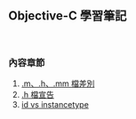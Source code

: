 ## Objective-C 學習筆記
<br />


### 內容章節
1. [.m、.h、.mm 檔差別](1/README.md)
2. [.h 檔宣告](2/README.md)
3. [id vs instancetype](3/README.md)